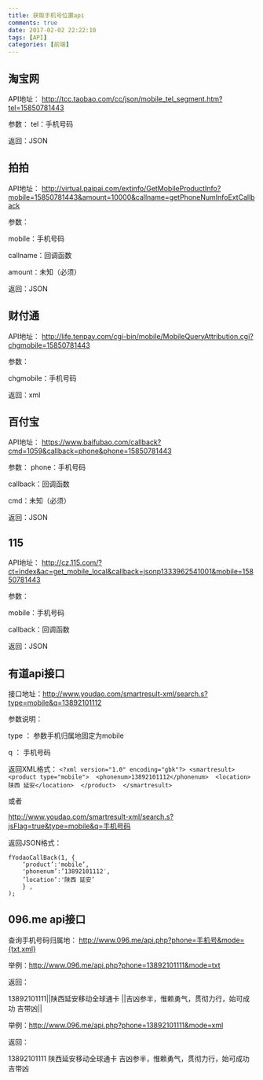 ```yaml
---
title: 获取手机号位置api
comments: true
date: 2017-02-02 22:22:10
tags: [API]
categories: [前端]
---
```


## 淘宝网

API地址： http://tcc.taobao.com/cc/json/mobile_tel_segment.htm?tel=15850781443

参数：
tel：手机号码

返回：JSON


## 拍拍

API地址： http://virtual.paipai.com/extinfo/GetMobileProductInfo?mobile=15850781443&amount=10000&callname=getPhoneNumInfoExtCallback

参数：

mobile：手机号码

callname：回调函数

amount：未知（必须）

返回：JSON

## 财付通

API地址： http://life.tenpay.com/cgi-bin/mobile/MobileQueryAttribution.cgi?chgmobile=15850781443

参数：

chgmobile：手机号码

返回：xml

## 百付宝

API地址： https://www.baifubao.com/callback?cmd=1059&callback=phone&phone=15850781443

参数：
phone：手机号码

callback：回调函数

cmd：未知（必须）

返回：JSON

## 115

API地址： http://cz.115.com/?ct=index&ac=get_mobile_local&callback=jsonp1333962541001&mobile=15850781443

参数：

mobile：手机号码

callback：回调函数

返回：JSON

## 有道api接口

接口地址：http://www.youdao.com/smartresult-xml/search.s?type=mobile&q=13892101112

参数说明：

type ： 参数手机归属地固定为mobile

q ： 手机号码

返回XML格式：
`<?xml version="1.0" encoding="gbk"?>
    <smartresult> 
        <product type="mobile"> 
        <phonenum>13892101112</phonenum> 
        <location>陕西 延安</location> 
        </product> 
    </smartresult>
`

或者

http://www.youdao.com/smartresult-xml/search.s?jsFlag=true&type=mobile&q=手机号码

返回JSON格式：

```
fYodaoCallBack(1, {
    ‘product’:'mobile’,
    'phonenum’:’13892101112′,
    ’location’:'陕西 延安’
    } , 
);
```


## 096.me api接口

查询手机号码归属地：
http://www.096.me/api.php?phone=手机号&mode={txt,xml}

举例：http://www.096.me/api.php?phone=13892101111&mode=txt

返回：

13892101111||陕西延安移动全球通卡 ||吉凶参半，惟赖勇气，贯彻力行，始可成功 吉带凶||

举例：http://www.096.me/api.php?phone=13892101111&mode=xml

返回：

13892101111 陕西延安移动全球通卡 吉凶参半，惟赖勇气，贯彻力行，始可成功 吉带凶